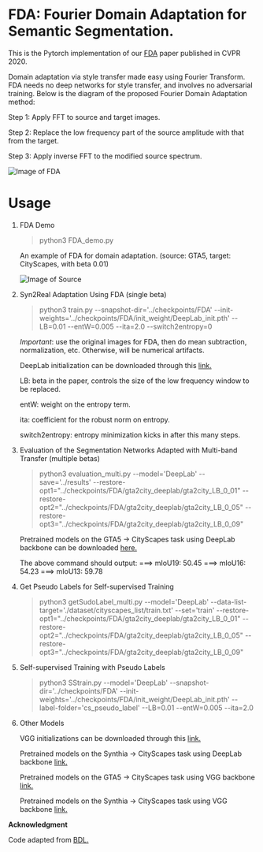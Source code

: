 # FDA: Fourier Domain Adaptation for Semantic Segmentation.

This is the Pytorch implementation of our [FDA](https://openaccess.thecvf.com/content_CVPR_2020/papers/Yang_FDA_Fourier_Domain_Adaptation_for_Semantic_Segmentation_CVPR_2020_paper.pdf) paper published in CVPR 2020.

Domain adaptation via style transfer made easy using Fourier Transform. FDA needs no deep networks for style transfer, and involves no adversarial training. Below is the diagram of the proposed Fourier Domain Adaptation method:

Step 1: Apply FFT to source and target images.

Step 2: Replace the low frequency part of the source amplitude with that from the target.

Step 3: Apply inverse FFT to the modified source spectrum.

![Image of FDA](https://github.com/YanchaoYang/FDA/blob/master/demo_images/FDA.png)

# Usage

1. FDA Demo
   
   > python3 FDA_demo.py
   
   An example of FDA for domain adaptation. (source: GTA5, target: CityScapes, with beta 0.01)
   
   ![Image of Source](https://github.com/YanchaoYang/FDA/blob/master/demo_images/example.png)


2. Syn2Real Adaptation Using FDA (single beta)

   > python3 train.py --snapshot-dir='../checkpoints/FDA' --init-weights='../checkpoints/FDA/init_weight/DeepLab_init.pth' 
                      --LB=0.01 --entW=0.005 --ita=2.0 --switch2entropy=0

   *Important*: use the original images for FDA, then do mean subtraction, normalization, etc. Otherwise, will be numerical artifacts.

   DeepLab initialization can be downloaded through this [link.](https://drive.google.com/file/d/1dk_4JJZBj4OZ1mkfJ-iLLWPIulQqvHQd/view?usp=sharing)

   LB: beta in the paper, controls the size of the low frequency window to be replaced.

   entW: weight on the entropy term.
   
   ita: coefficient for the robust norm on entropy.
   
   switch2entropy: entropy minimization kicks in after this many steps.


3. Evaluation of the Segmentation Networks Adapted with Multi-band Transfer (multiple betas)

   > python3 evaluation_multi.py --model='DeepLab' --save='../results' 
                                 --restore-opt1="../checkpoints/FDA/gta2city_deeplab/gta2city_LB_0_01" 
                                 --restore-opt2="../checkpoints/FDA/gta2city_deeplab/gta2city_LB_0_05" 
                                 --restore-opt3="../checkpoints/FDA/gta2city_deeplab/gta2city_LB_0_09"

   Pretrained models on the GTA5 -> CityScapes task using DeepLab backbone can be downloaded [here.](https://drive.google.com/file/d/1HueawBlg6RFaKNt2wAX__1vmmupKqHmS/view?usp=sharing)
   
   The above command should output:
       ===> mIoU19: 50.45
       ===> mIoU16: 54.23
       ===> mIoU13: 59.78
       

4. Get Pseudo Labels for Self-supervised Training

   > python3 getSudoLabel_multi.py --model='DeepLab' --data-list-target='./dataset/cityscapes_list/train.txt' --set='train' 
                                   --restore-opt1="../checkpoints/FDA/gta2city_deeplab/gta2city_LB_0_01" 
                                   --restore-opt2="../checkpoints/FDA/gta2city_deeplab/gta2city_LB_0_05" 
                                   --restore-opt3="../checkpoints/FDA/gta2city_deeplab/gta2city_LB_0_09"


5. Self-supervised Training with Pseudo Labels

   > python3 SStrain.py --model='DeepLab' --snapshot-dir='../checkpoints/FDA' --init-weights='../checkpoints/FDA/init_weight/DeepLab_init.pth' 
                        --label-folder='cs_pseudo_label' --LB=0.01 --entW=0.005 --ita=2.0

6. Other Models

   VGG initializations can be downloaded through this [link.](https://drive.google.com/file/d/1pgHtwBKUcbAyItnU4hgMb96UfY1PGiCv/view?usp=sharing)
   
   Pretrained models on the Synthia -> CityScapes task using DeepLab backbone [link.](https://drive.google.com/file/d/1FRI_KIWnubyknChhTOAVl6ZsPxzvEXce/view?usp=sharing)
   
   Pretrained models on the GTA5 -> CityScapes task using VGG backbone [link.](https://drive.google.com/file/d/15Az8DFaLw1kTgt82KX9rI6S85n7iesdc/view?usp=sharing)
   
   Pretrained models on the Synthia -> CityScapes task using VGG backbone [link.](https://drive.google.com/file/d/1SC7sxKtic_7ClFmAZDlrBqRaL0pvKYZ8/view?usp=sharing)
   
   
**Acknowledgment**

Code adapted from [BDL.](https://github.com/liyunsheng13/BDL)
